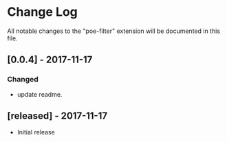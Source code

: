 # Change Log
All notable changes to the "poe-filter" extension will be documented in this file.

## [0.0.4] - 2017-11-17
### Changed
- update readme. 

## [released] - 2017-11-17
- Initial release